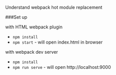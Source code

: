 Understand webpack hot module replacement

###Set up 

with HTML webpack plugin
- `npm install`
- `npm start` - will open index.html in browser

with webpack dev server
- `npm install`
- `npm run serve` - will open http://localhost:9000
